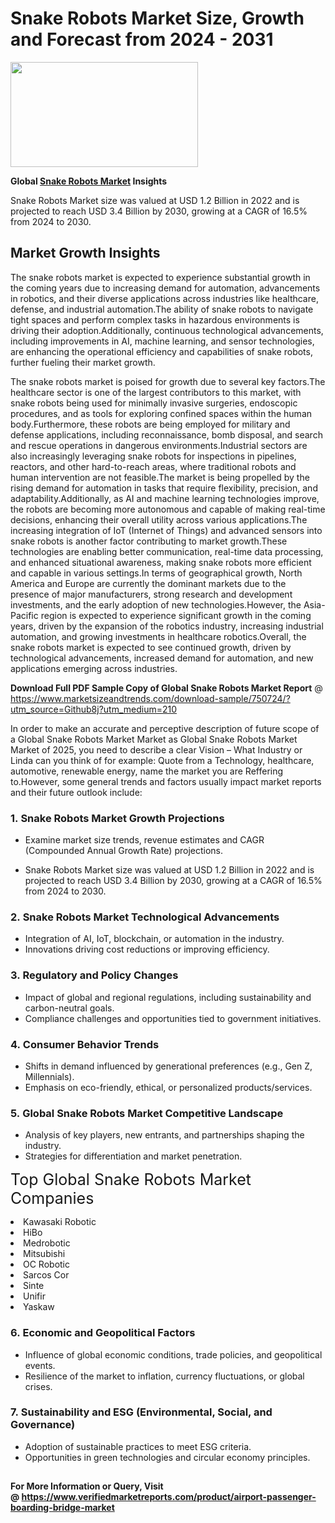 <H1>Snake Robots Market Size, Growth and Forecast from 2024 - 2031</H1><img class="aligncenter size-medium wp-image-584254" src="https://thirdeyenews.in/wp-content/uploads/2024/09/Global-Market-Research-300x168.jpeg" alt="" width="300" height="168" /><p><strong>Global&nbsp;<a href="https://www.marketsizeandtrends.com/download-sample/750724/?utm_source=Github8j?utm_medium=210">Snake Robots Market</a> Insights</strong></p><p>Snake Robots Market size was valued at USD 1.2 Billion in 2022 and is projected to reach USD 3.4 Billion by 2030, growing at a CAGR of 16.5% from 2024 to 2030.</p><p><h2>Market Growth Insights</h2> <p>The snake robots market is expected to experience substantial growth in the coming years due to increasing demand for automation, advancements in robotics, and their diverse applications across industries like healthcare, defense, and industrial automation.The ability of snake robots to navigate tight spaces and perform complex tasks in hazardous environments is driving their adoption.Additionally, continuous technological advancements, including improvements in AI, machine learning, and sensor technologies, are enhancing the operational efficiency and capabilities of snake robots, further fueling their market growth.</p> <p>The snake robots market is poised for growth due to several key factors.The healthcare sector is one of the largest contributors to this market, with snake robots being used for minimally invasive surgeries, endoscopic procedures, and as tools for exploring confined spaces within the human body.Furthermore, these robots are being employed for military and defense applications, including reconnaissance, bomb disposal, and search and rescue operations in dangerous environments.Industrial sectors are also increasingly leveraging snake robots for inspections in pipelines, reactors, and other hard-to-reach areas, where traditional robots and human intervention are not feasible.The market is being propelled by the rising demand for automation in tasks that require flexibility, precision, and adaptability.Additionally, as AI and machine learning technologies improve, the robots are becoming more autonomous and capable of making real-time decisions, enhancing their overall utility across various applications.The increasing integration of IoT (Internet of Things) and advanced sensors into snake robots is another factor contributing to market growth.These technologies are enabling better communication, real-time data processing, and enhanced situational awareness, making snake robots more efficient and capable in various settings.In terms of geographical growth, North America and Europe are currently the dominant markets due to the presence of major manufacturers, strong research and development investments, and the early adoption of new technologies.However, the Asia-Pacific region is expected to experience significant growth in the coming years, driven by the expansion of the robotics industry, increasing industrial automation, and growing investments in healthcare robotics.Overall, the snake robots market is expected to see continued growth, driven by technological advancements, increased demand for automation, and new applications emerging across industries.</p> <p><span class=""><strong>Download Full PDF Sample Copy of Global Snake Robots Market Report</strong> @ <a href="https://www.marketsizeandtrends.com/download-sample/750724/?utm_source=Github8j?utm_medium=210" target="_blank">https://www.marketsizeandtrends.com/download-sample/750724/?utm_source=Github8j?utm_medium=210</a></span></p><p>In order to make an accurate and perceptive description of future scope of a Global&nbsp;Snake Robots Market Market as Global&nbsp;Snake Robots Market Market of 2025, you need to describe a clear Vision &ndash; What Industry or Linda can you think of for example: Quote from a Technology, healthcare, automotive, renewable energy, name the market you are Reffering to.However, some general trends and factors usually impact market reports and their future outlook include:</p><h3>1.&nbsp;<strong>Snake Robots Market Growth Projections</strong></h3><ul><li>Examine market size trends, revenue estimates and CAGR (Compounded Annual Growth Rate) projections.</li><li><p>Snake Robots Market size was valued at USD 1.2 Billion in 2022 and is projected to reach USD 3.4 Billion by 2030, growing at a CAGR of 16.5% from 2024 to 2030.</p></li></ul><h3>2.&nbsp;<strong>Snake Robots Market Technological Advancements</strong></h3><ul><li>Integration of AI, IoT, blockchain, or automation in the industry.</li><li>Innovations driving cost reductions or improving efficiency.</li></ul><h3>3.&nbsp;<strong>Regulatory and Policy Changes</strong></h3><ul><li>Impact of global and regional regulations, including sustainability and carbon-neutral goals.</li><li>Compliance challenges and opportunities tied to government initiatives.</li></ul><h3>4.&nbsp;<strong>Consumer Behavior Trends</strong></h3><ul><li>Shifts in demand influenced by generational preferences (e.g., Gen Z, Millennials).</li><li>Emphasis on eco-friendly, ethical, or personalized products/services.</li></ul><h3>5.&nbsp;<strong>Global Snake Robots Market Competitive Landscape</strong></h3><ul><li>Analysis of key players, new entrants, and partnerships shaping the industry.</li><li>Strategies for differentiation and market penetration.</li></ul><p data-pm-slice="1 1 []"><span style="color: inherit; font-family: inherit; font-size: 25px;">Top Global Snake Robots Market Companies</span></p><div class="" data-test-id=""><p><li>Kawasaki Robotic</li><li> HiBo</li><li> Medrobotic</li><li> Mitsubishi</li><li> OC Robotic</li><li> Sarcos Cor</li><li> Sinte</li><li> Unifir</li><li> Yaskaw</li></p></div><h3>6.&nbsp;<strong>Economic and Geopolitical Factors</strong></h3><ul><li>Influence of global economic conditions, trade policies, and geopolitical events.</li><li>Resilience of the market to inflation, currency fluctuations, or global crises.</li></ul><h3>7.&nbsp;<strong>Sustainability and ESG (Environmental, Social, and Governance)</strong></h3><ul><li>Adoption of sustainable practices to meet ESG criteria.</li><li>Opportunities in green technologies and circular economy principles.</li></ul><h2><strong style="font-size: 14px;">For More Information or Query, Visit @&nbsp;</strong><a style="background-color: #ffffff; font-size: 14px;" href="https://www.marketsizeandtrends.com/report/snake-robots-market/" target="_blank">https://www.verifiedmarketreports.com/product/airport-passenger-boarding-bridge-market</a></h2>